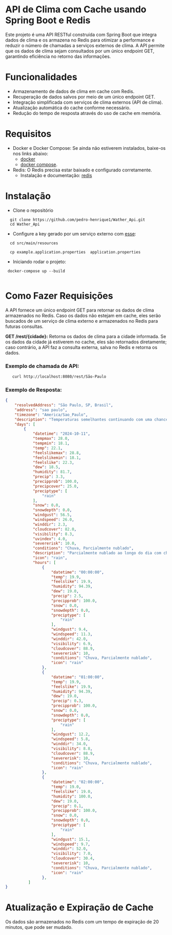 # API de Clima com Cache usando Spring Boot e Redis

Este projeto é uma API RESTful construída com Spring Boot que integra dados de clima e os armazena no Redis para otimizar a performance e reduzir o número de chamadas a serviços externos de clima. A API permite que os dados de clima sejam consultados por um único endpoint GET, garantindo eficiência no retorno das informações.


# Funcionalidades

- Armazenamento de dados de clima em cache com Redis.
- Recuperação de dados salvos por meio de um único endpoint GET.
- Integração simplificada com serviços de clima externos (API de clima).
- Atualização automática do cache conforme necessário.
- Redução do tempo de resposta através do uso de cache em memória.

# Requisitos 
[//]: # (- É necessario ter o [java]&#40;https://www.java.com/download/ie_manual.jsp&#41; instalado em sua maquina para rodar o programa e tambem o [maven]&#40;https://maven.apache.org/install.html&#41;.)
- Docker e Docker Compose: Se ainda não estiverem instalados, baixe-os nos links abaixo:
  - [docker](https://docs.docker.com/get-started/get-docker/) 
  - [docker compose](https://www.digitalocean.com/community/tutorials/how-to-install-and-use-docker-compose-on-ubuntu-20-04). 
- Redis: O Redis precisa estar baixado e configurado corretamente. 
  - Instalação e documentação: [redis](https://redis.io/docs/latest/operate/oss_and_stack/install/install-redis/) 


# Instalação

- Clone o repositório

```git
  git clone https://github.com/pedro-henrique1/Wather_Api.git
  cd Wather_Api
```

- Configure a key gerado por um serviço externo com [esse](https://www.visualcrossing.com/weather-api):

```
  cd src/main/resources
  
  cp example.application.properties  application.properties
```


-  Iniciando rodar o projeto:

```
 docker-compose up --build
 
```


# Como Fazer Requisições
A API fornece um único endpoint GET para retornar os dados de clima armazenados no Redis. Caso os dados não estejam em cache, eles serão buscados de um serviço de clima externo e armazenados no Redis para futuras consultas.

**GET /rest/{cidade}:** Retorna os dados de clima para a cidade informada. Se os dados da cidade já estiverem no cache, eles são retornados diretamente; caso contrário, a API faz a consulta externa, salva no Redis e retorna os dados.

### Exemplo de chamada de API:

```bash
   curl http://localhost:8080/rest/São-Paulo
```


### Exemplo de Resposta:

```json
{
    "resolvedAddress": "São Paulo, SP, Brasil",
    "address": "sao paulo",
    "timezone": "America/Sao_Paulo",
    "description": "Temperaturas semelhantes continuando com uma chance de chuva quarta-feira, quinta-feira & Sexta-feira.",
    "days": [
        {
            "datetime": "2024-10-11",
            "tempmax": 28.0,
            "tempmin": 18.1,
            "temp": 22.1,
            "feelslikemax": 28.8,
            "feelslikemin": 18.1,
            "feelslike": 22.3,
            "dew": 18.5,
            "humidity": 81.7,
            "precip": 3.3,
            "precipprob": 100.0,
            "precipcover": 25.0,
            "preciptype": [
                "rain"
            ],
            "snow": 0.0,
            "snowdepth": 0.0,
            "windgust": 56.5,
            "windspeed": 26.0,
            "winddir": 2.3,
            "cloudcover": 82.0,
            "visibility": 8.3,
            "uvindex": 4.0,
            "severerisk": 10.0,
            "conditions": "Chuva, Parcialmente nublado",
            "description": "Parcialmente nublado ao longo do dia com chuva.",
            "icon": "rain",
            "hours": [
                {
                    "datetime": "00:00:00",
                    "temp": 19.9,
                    "feelslike": 19.9,
                    "humidity": 94.39,
                    "dew": 19.0,
                    "precip": 2.5,
                    "precipprob": 100.0,
                    "snow": 0.0,
                    "snowdepth": 0.0,
                    "preciptype": [
                        "rain"
                    ],
                    "windgust": 9.4,
                    "windspeed": 11.3,
                    "winddir": 42.0,
                    "visibility": 6.9,
                    "cloudcover": 88.9,
                    "severerisk": 10,
                    "conditions": "Chuva, Parcialmente nublado",
                    "icon": "rain"
                },
                {
                    "datetime": "01:00:00",
                    "temp": 19.9,
                    "feelslike": 19.9,
                    "humidity": 94.39,
                    "dew": 19.0,
                    "precip": 0.3,
                    "precipprob": 100.0,
                    "snow": 0.0,
                    "snowdepth": 0.0,
                    "preciptype": [
                        "rain"
                    ],
                    "windgust": 12.2,
                    "windspeed": 5.8,
                    "winddir": 34.0,
                    "visibility": 8.8,
                    "cloudcover": 88.9,
                    "severerisk": 10,
                    "conditions": "Chuva, Parcialmente nublado",
                    "icon": "rain"
                },
                {
                    "datetime": "02:00:00",
                    "temp": 19.0,
                    "feelslike": 19.0,
                    "humidity": 100.0,
                    "dew": 19.0,
                    "precip": 0.1,
                    "precipprob": 100.0,
                    "snow": 0.0,
                    "snowdepth": 0.0,
                    "preciptype": [
                        "rain"
                    ],
                    "windgust": 15.1,
                    "windspeed": 9.7,
                    "winddir": 52.0,
                    "visibility": 7.0,
                    "cloudcover": 30.4,
                    "severerisk": 10,
                    "conditions": "Chuva, Parcialmente nublado",
                    "icon": "rain"
                },
          ]
}
```
# Atualização e Expiração de Cache
Os dados são armazenados no Redis com um tempo de expiração de 20 minutos, que pode ser mudado. 
